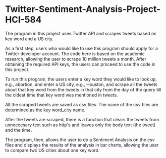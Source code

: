 # Twitter-Sentiment-Analysis-Project-HCI-584

The program in this project uses Twitter API and scrapes tweets based on key word and a US city.

As a first step, users who would like to use this program should apply for a Twitter developer account. 
The code here is based on the academic research, allowing the user to scrape 10 million tweets a month.
After obtaining the required API keys, the users can proceed to use the code in this project.

To run this program, the users enter a key word they would like to look up, e.g., abortion, and enter a US city, e.g., Houston, and scrape all 
the tweets about that key word from the tweets in that city from the day of the query till the oldest time that key word was mentioned in tweets.

All the scraped tweets are saved as csv files. The name of the csv files are determined as the key word_city name.

After the tweets are scraped, there is a function that clears the tweets from unneccesary text such as http's and leaves only the body text (the tweet)
and the time.

The program, then, allows the user to do a Sentiment Analysis on the csv files and displays the results of the analysis in bar charts,
allowing the user to compare two US cities about one key word.

